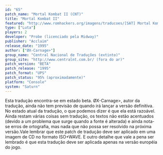 ```yaml
---
id: "65"
patch_name: "Mortal Kombat II (CNT)"
title: "Mortal Kombat II"
featured: "http://www.romhackers.org/imagens/traducoes/[SAT] Mortal Kombat II - CNT - 1.png"
type: ["Luta"]
players: 2
developer: "Probe (licenciado pela Midway)"
publisher: "Acclaim"
release_date: "1995"
author: ["ØX-Carnage>"]
group_name: "Central Nacional de Traduções (extinto)"
group_site: "http://www.centralnt.com.br/ (fora do ar)"
patch_version: "BETA"
patch_release: "1995"
patch_format: "UPS"
patch_status: "95% (aproximadamente)"
platform: "Console"
system: "Saturn"
---
```


Esta tradução encontra-se em estado beta. ØX-Carnage>, autor da tradução, ainda não tem previsão de quando irá lançar a versão definitiva. No estado atual da tradução, o que podemos dizer é que ela está razoável. Ainda restam várias coisas sem tradução, os textos não estão acentuados (devido a um problema que surge quando a fonte é alterada) e ainda nota-se erros de ortografia, mas nada que não possa ser resolvido na próxima versão.Vale lembrar que este patch de tradução deve ser aplicado em uma imagem de CD no formato ISO+WAVE. E outro detalhe que vale a pena ser lembrado é que esta tradução deve ser aplicada apenas na versão européia do jogo.